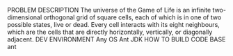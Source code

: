 PROBLEM DESCRIPTION
    The universe of the Game of Life is an infinite two-dimensional orthogonal grid of square cells, each of which is in one of two possible states, live or dead. Every cell interacts with its eight neighbours, which are the cells that are directly horizontally, vertically, or diagonally adjacent.
DEV ENVIRONMENT
    Any OS
    Ant
    JDK
HOW TO BUILD CODE BASE
    ant